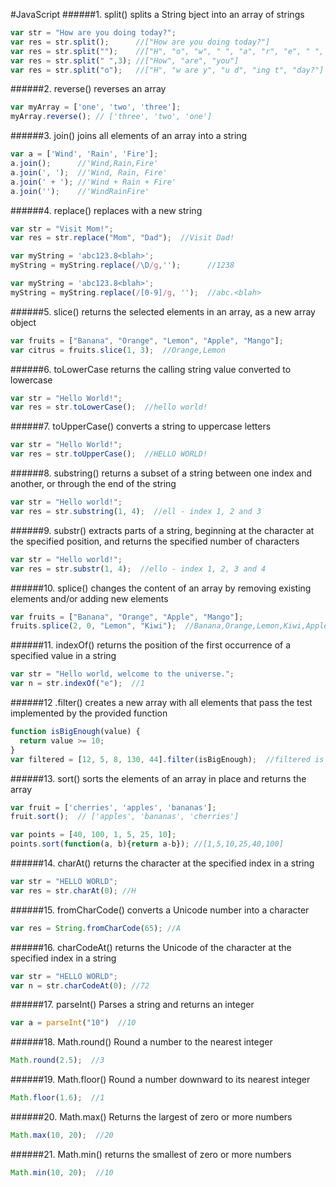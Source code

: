 #JavaScript
######1. split() splits a String bject into an array of strings
```JavaScript
var str = "How are you doing today?";
var res = str.split();      //["How are you doing today?"]
var res = str.split("");    //["H", "o", "w", " ", "a", "r", "e", " ", "y", "o", "u", " ", "d", "o", "i", "n", "g", " ", "t", "o", "d", "a", "y", "?"]
var res = str.split(" ",3); //["How", "are", "you"]
var res = str.split("o");   //["H", "w are y", "u d", "ing t", "day?"]
```
######2. reverse() reverses an array
```JavaScript
var myArray = ['one', 'two', 'three'];
myArray.reverse(); // ['three', 'two', 'one']
```

######3. join() joins all elements of an array into a string
```JavaScript
var a = ['Wind', 'Rain', 'Fire'];
a.join();      //'Wind,Rain,Fire'
a.join(', ');  //'Wind, Rain, Fire'
a.join(' + '); //'Wind + Rain + Fire'
a.join('');    //'WindRainFire'
```

######4. replace() replaces with a new string
```JavaScript
var str = "Visit Mom!";
var res = str.replace("Mom", "Dad");  //Visit Dad!

var myString = 'abc123.8<blah>';
myString = myString.replace(/\D/g,'');      //1238

var myString = 'abc123.8<blah>';
myString = myString.replace(/[0-9]/g, '');  //abc.<blah>
```

######5. slice() returns the selected elements in an array, as a new array object
```JavaScript
var fruits = ["Banana", "Orange", "Lemon", "Apple", "Mango"];
var citrus = fruits.slice(1, 3);  //Orange,Lemon
```

######6. toLowerCase returns the calling string value converted to lowercase
```JavaScript
var str = "Hello World!";
var res = str.toLowerCase();  //hello world!
```

######7. toUpperCase() converts a string to uppercase letters
```JavaScript
var str = "Hello World!";
var res = str.toUpperCase();  //HELLO WORLD!
```

######8. substring() returns a subset of a string between one index and another, or through the end of the string
```JavaScript
var str = "Hello world!";
var res = str.substring(1, 4);  //ell - index 1, 2 and 3
```

######9. substr() extracts parts of a string, beginning at the character at the specified position, and returns the specified number of characters
```JavaScript
var str = "Hello world!";
var res = str.substr(1, 4);  //ello - index 1, 2, 3 and 4
```

######10. splice() changes the content of an array by removing existing elements and/or adding new elements
```JavaScript
var fruits = ["Banana", "Orange", "Apple", "Mango"];
fruits.splice(2, 0, "Lemon", "Kiwi");  //Banana,Orange,Lemon,Kiwi,Apple,Mango
```

######11. indexOf() returns the position of the first occurrence of a specified value in a string
```JavaScript
var str = "Hello world, welcome to the universe.";
var n = str.indexOf("e");  //1
```

######12 .filter() creates a new array with all elements that pass the test implemented by the provided function
```JavaScript
function isBigEnough(value) {
  return value >= 10;
}
var filtered = [12, 5, 8, 130, 44].filter(isBigEnough);  //filtered is [12, 130, 44]
```

######13. sort() sorts the elements of an array in place and returns the array
```JavaScript
var fruit = ['cherries', 'apples', 'bananas'];
fruit.sort();  // ['apples', 'bananas', 'cherries']

var points = [40, 100, 1, 5, 25, 10];
points.sort(function(a, b){return a-b}); //[1,5,10,25,40,100]
```

######14. charAt() returns the character at the specified index in a string
```JavaScript
var str = "HELLO WORLD";
var res = str.charAt(0); //H
```

######15. fromCharCode() converts a Unicode number into a character
```JavaScript
var res = String.fromCharCode(65); //A
```

######16. charCodeAt() returns the Unicode of the character at the specified index in a string
```JavaScript
var str = "HELLO WORLD";
var n = str.charCodeAt(0); //72
```

######17. parseInt() Parses a string and returns an integer
```JavaScript
var a = parseInt("10")  //10
```

######18. Math.round() Round a number to the nearest integer
```JavaScript
Math.round(2.5);  //3
```

######19. Math.floor() Round a number downward to its nearest integer
```JavaScript
Math.floor(1.6);  //1
```

######20. Math.max() Returns the largest of zero or more numbers
```JavaScript
Math.max(10, 20);  //20
```

######21. Math.min() returns the smallest of zero or more numbers
```JavaScript
Math.min(10, 20);  //10
```
